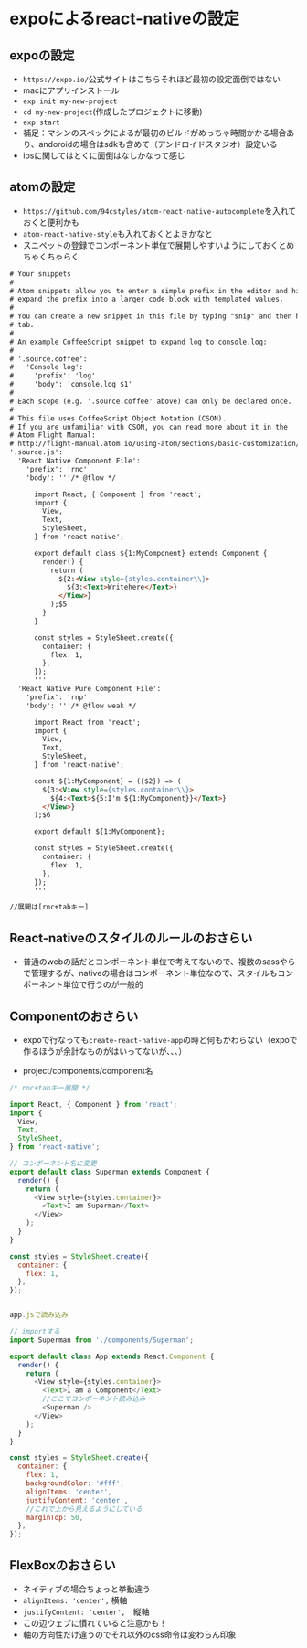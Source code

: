 # expoによるreact-nativeの設定

## expoの設定
- `https://expo.io/`公式サイトはこちらそれほど最初の設定面倒ではない
- macにアプリインストール
- `exp init my-new-project`
- `cd my-new-project`(作成したプロジェクトに移動)
- `exp start`
- 補足：マシンのスペックによるが最初のビルドがめっちゃ時間かかる場合あり、andoroidの場合はsdkも含めて（アンドロイドスタジオ）設定いる
- iosに関してはとくに面倒はなしかなって感じ

## atomの設定
- `https://github.com/94cstyles/atom-react-native-autocomplete`を入れておくと便利かも
- `atom-react-native-style`も入れておくとよきかなと
- スニペットの登録でコンポーネント単位で展開しやすいようにしておくとめちゃくちゃらく
```html
# Your snippets
#
# Atom snippets allow you to enter a simple prefix in the editor and hit tab to
# expand the prefix into a larger code block with templated values.
#
# You can create a new snippet in this file by typing "snip" and then hitting
# tab.
#
# An example CoffeeScript snippet to expand log to console.log:
#
# '.source.coffee':
#   'Console log':
#     'prefix': 'log'
#     'body': 'console.log $1'
#
# Each scope (e.g. '.source.coffee' above) can only be declared once.
#
# This file uses CoffeeScript Object Notation (CSON).
# If you are unfamiliar with CSON, you can read more about it in the
# Atom Flight Manual:
# http://flight-manual.atom.io/using-atom/sections/basic-customization/#_cson
'.source.js':
  'React Native Component File':
    'prefix': 'rnc'
    'body': '''/* @flow */

      import React, { Component } from 'react';
      import {
        View,
        Text,
        StyleSheet,
      } from 'react-native';

      export default class ${1:MyComponent} extends Component {
        render() {
          return (
            ${2:<View style={styles.container\\}>
              ${3:<Text>Writehere</Text>}
            </View>}
          );$5
        }
      }

      const styles = StyleSheet.create({
        container: {
          flex: 1,
        },
      });
      '''
  'React Native Pure Component File':
    'prefix': 'rnp'
    'body': '''/* @flow weak */

      import React from 'react';
      import {
        View,
        Text,
        StyleSheet,
      } from 'react-native';

      const ${1:MyComponent} = ({$2}) => (
        ${3:<View style={styles.container\\}>
          ${4:<Text>${5:I'm ${1:MyComponent}}</Text>}
        </View>}
      );$6

      export default ${1:MyComponent};

      const styles = StyleSheet.create({
        container: {
          flex: 1,
        },
      });
      '''

//展開は[rnc+tabキー]
```

## React-nativeのスタイルのルールのおさらい
- 普通のwebの話だとコンポーネント単位で考えてないので、複数のsassやらで管理するが、nativeの場合はコンポーネント単位なので、スタイルもコンポーネント単位で行うのが一般的


## Componentのおさらい
- expoで行なっても`create-react-native-app`の時と何もかわらない（expoで作るほうが余計なものがはいってないが、、、）

- project/components/component名
```js
/* rnc+tabキー展開 */

import React, { Component } from 'react';
import {
  View,
  Text,
  StyleSheet,
} from 'react-native';

// コンポーネント名に変更
export default class Superman extends Component {
  render() {
    return (
      <View style={styles.container}>
        <Text>I am Superman</Text>
      </View>
    );
  }
}

const styles = StyleSheet.create({
  container: {
    flex: 1,
  },
});


app.jsで読み込み

// importする
import Superman from './components/Superman';

export default class App extends React.Component {
  render() {
    return (
      <View style={styles.container}>
        <Text>I am a Component</Text>
        //ここでコンポーネント読み込み
        <Superman />
      </View>
    );
  }
}

const styles = StyleSheet.create({
  container: {
    flex: 1,
    backgroundColor: '#fff',
    alignItems: 'center',
    justifyContent: 'center',
    //これで上から見えるようにしている
    marginTop: 50,
  },
});


```

## FlexBoxのおさらい
- ネイティブの場合ちょっと挙動違う
- `alignItems: 'center',` 横軸
- `justifyContent: 'center',`　縦軸
- この辺ウェブに慣れていると注意かも！
- 軸の方向性だけ違うのでそれ以外のcss命令は変わらん印象

